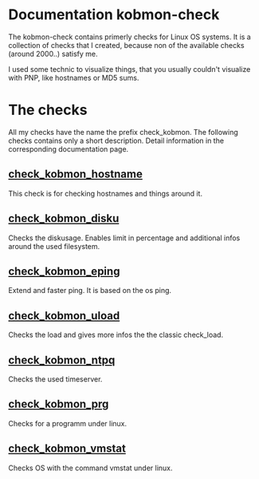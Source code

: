 # Documentation kobmon-check
The kobmon-check contains primerly checks for Linux OS systems. It is a collection of checks that I created, because non of the available checks (around 2000..) satisfy me.  

I used some technic to visualize things, that you usually couldn't visualize with PNP, like hostnames or MD5 sums.

# The checks

All my checks have the name the prefix check_kobmon. The following checks contains only a short description. Detail information in the corresponding documentation page.

## [check_kobmon_hostname](40-A-check_kobmon_hostname.md)

This check is for checking hostnames and things around it.

## [check_kobmon_disku](40-A-check_kobmon_disku.md)

Checks the diskusage. Enables limit in percentage and additional infos around the used filesystem.

## [check_kobmon_eping](40-A-check_kobmon_eping.md)

Extend and faster ping. It is based on the os ping.

## [check_kobmon_uload](40-A-check_kobmon_uload.md)

Checks the load and gives more infos the the classic check_load.

## [check_kobmon_ntpq](40-A-check_kobmon_ntpq.md)

Checks the used timeserver.

## [check_kobmon_prg](40-A-check_kobmon_prg.md)

Checks for a programm under linux.

## [check_kobmon_vmstat](40-A-check_kobmon_vmstat.md)

Checks OS with the command vmstat under linux.